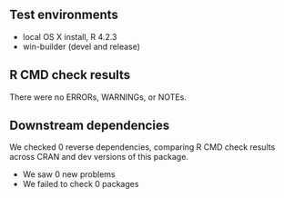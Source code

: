 ## Test environments
* local OS X install, R 4.2.3
* win-builder (devel and release)

## R CMD check results
There were no ERRORs, WARNINGs, or NOTEs.

## Downstream dependencies
We checked 0 reverse dependencies, comparing R CMD check results across CRAN and dev versions of this package.

 * We saw 0 new problems
 * We failed to check 0 packages
